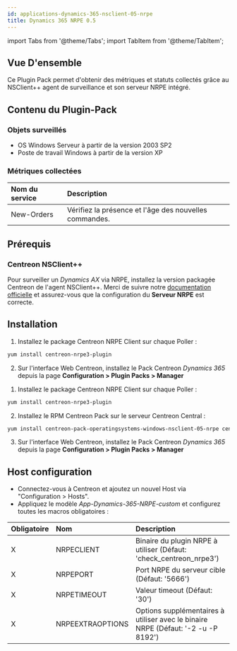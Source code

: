 ```yaml
---
id: applications-dynamics-365-nsclient-05-nrpe
title: Dynamics 365 NRPE 0.5
---
```

import Tabs from '@theme/Tabs';
import TabItem from '@theme/TabItem';						   


## Vue D'ensemble

Ce Plugin Pack permet d'obtenir des métriques et statuts collectés grâce au NSClient++
agent de surveillance et son serveur NRPE intégré.

## Contenu du Plugin-Pack

### Objets surveillés

* OS Windows Serveur à partir de la version 2003 SP2
* Poste de travail Windows à partir de la version XP

### Métriques collectées

<Tabs groupId="sync">
<TabItem value="New-Orders" label="New-Orders">

| Nom du service | Description                                            |
| :------------- | :----------------------------------------------------- |
| New-Orders     | Vérifiez la présence et l'âge des nouvelles commandes. |

</TabItem>
</Tabs>

## Prérequis

### Centreon NSClient++

Pour surveiller un *Dynamics AX* via NRPE, installez la version packagée Centreon de l'agent NSClient++. Merci de suivre notre [documentation officielle](../tutorials/centreon-nsclient-tutorial.md)
et assurez-vous que la configuration du **Serveur NRPE** est correcte.

## Installation 

<Tabs groupId="sync">
<TabItem value="Online License" label="Online License">

1. Installez le package Centreon NRPE Client sur chaque Poller :

```bash
yum install centreon-nrpe3-plugin
```

2. Sur l'interface Web Centreon, installez le Pack Centreon *Dynamics 365* 
depuis la page **Configuration > Plugin Packs > Manager**

</TabItem>
<TabItem value="Offline License" label="Offline License">

1. Installez le package Centreon NRPE Client sur chaque Poller :

```bash
yum install centreon-nrpe3-plugin
```

2. Installez le RPM Centreon Pack sur le serveur Centreon Central :

```bash
yum install centreon-pack-operatingsystems-windows-nsclient-05-nrpe centreon-pack-applications-dynamics-ax-nsclient-05-nrpe
```

3. Sur l'interface Web Centreon, installez le Pack Centreon *Dynamics 365* 
depuis la page **Configuration > Plugin Packs > Manager**

</TabItem>
</Tabs>

## Host configuration

* Connectez-vous à Centreon et ajoutez un nouvel Host via "Configuration > Hosts".
* Appliquez le modèle *App-Dynamics-365-NRPE-custom* et configurez toutes les macros obligatoires :

| Obligatoire | Nom              | Description                                                                       |
|:------------|:-----------------|:--------------------------------------------------------------------------------- |
| X           | NRPECLIENT       | Binaire du plugin NRPE à utiliser (Défaut: 'check_centreon_nrpe3')                |
| X           | NRPEPORT         | Port NRPE du serveur cible (Défaut: '5666')                                       |
| X           | NRPETIMEOUT      | Valeur timeout (Défaut: '30')                                                     |
| X           | NRPEEXTRAOPTIONS | Options supplémentaires à utiliser avec le binaire NRPE (Défaut: '-2 -u -P 8192') |

